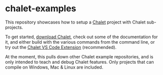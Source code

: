 # chalet-examples

This repository showcases how to setup a [Chalet](https://www.chalet-work.space) project with Chalet sub-projects.

To get started, [download Chalet](https://www.chalet-work.space/download), check out some of the documentation for it, and either build with the various commands from the command line, or try out the [Chalet VS Code Extension](https://marketplace.visualstudio.com/items?itemName=chalet-org.vscode-chalet) (recommended).

At the moment, this pulls down other Chalet example repositories, and is only intended to teach and debug Chalet features. Only projects that can compile on Windows, Mac & Linux are included.
